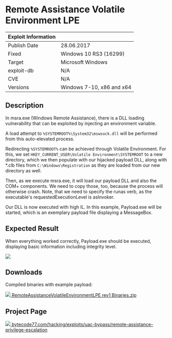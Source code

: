 # Remote Assistance Volatile Environment LPE

| Exploit Information |                                   |
|:------------------- |:--------------------------------- |
| Publish Date        | 28.06.2017                        |
| Fixed               | Windows 10 RS3 (16299)            |
| Target              | Microsoft Windows                 |
| exploit-db          | N/A                               |
| CVE                 | N/A                               |
| Versions            | Windows 7-10, x86 and x64         |

## Description

In msra.exe (Windows Remote Assistance), there is a DLL loading vulnerability
that can be exploited by injecting an environment variable.

A load attempt to `%SYSTEMROOT%\System32\mswsock.dll` will be performed from
this auto-elevated process.

Redirecting `%SYSTEMROOT%` can be achieved through Volatile Environment. For
this, we set `HKEY_CURRENT_USER\Volatile Environment\SYSTEMROOT` to a new
directory, which we then populate with our hijacked payload DLL, along with
*.clb files from `C:\Windows\Registration` as they are loaded from our new
directory as well.

Then, as we execute msra.exe, it will load our payload DLL and also the COM+
components. We need to copy those, too, because the process will otherwise
crash. Note, that we need to specify the runas verb, as the executable's
requestedExecutionLevel is asInvoker.

Our DLL is now executed with high IL. In this example, Payload.exe will be
started, which is an exemplary payload file displaying a MessageBox.

## Expected Result

When everything worked correctly, Payload.exe should be executed, displaying
basic information including integrity level.

![](https://bytecode77.com/images/sites/hacking/exploits/uac-bypass/remote-assistance-privilege-escalation/result.png)

## Downloads

Compiled binaries with example payload:

[![](https://bytecode77.com/images/shared/fileicons/zip.png) RemoteAssistanceVolatileEnvironmentLPE rev1 Binaries.zip](https://bytecode77.com/downloads/hacking/exploits/uac-bypass/RemoteAssistanceVolatileEnvironmentLPE%20rev1%20Binaries.zip)

## Project Page

[![](https://bytecode77.com/images/shared/favicon16.png) bytecode77.com/hacking/exploits/uac-bypass/remote-assistance-privilege-escalation](https://bytecode77.com/hacking/exploits/uac-bypass/remote-assistance-privilege-escalation)